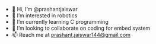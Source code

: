 - 👋 Hi, I’m @prashantjaiswar
- 👀 I’m interested in robotics
- 🌱 I’m currently learning C programming
- 💞️ I’m looking to collaborate on coding for embed system
- 📫 Reach me at prashant.jaiswar144@gmail.com

<!---
prashantjaiswar/prashantjaiswar is a ✨ special ✨ repository because its `README.md` (this file) appears on your GitHub profile.
You can click the Preview link to take a look at your changes.
--->

